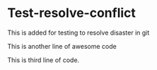 # Test-resolve-conflict

This is added for testing to resolve disaster in git

This is another line of awesome code

This  is third line of code.